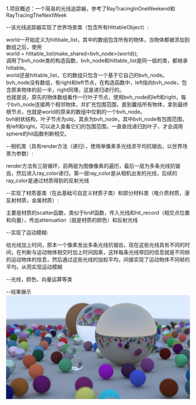 1.项目概述：一个简易的光线追踪器，参考了RayTracingInOneWeekend和RayTracingTheNextWeek

--该光线追踪器实现了世界场景类（包含所有HittableObject）:

world一开始定义为hittbale_list，其中的数组包含所有的物体，当物体都被添加到数组之后，使用         
world = hittable_list(make_shared<bvh_node>(world));         
调用了bvh_node类的构造函数，bvh_node和hittable_list是同一级的类，都继承hittable。         
world还是hittable_list，它的数组只包含一个基于它自己的bvh_node。           
bvh_node没有数组，有right和left节点，在构造函数中，left指向bvh_node，包含原来物体的前一半，right同理，这是递归进行的。          
也就是说，原先的物体数组看作一行叶子节点，使用bvh_node的left和right，每个bvh_node连接两个相邻物体，并扩充包围范围，直到囊括所有物体，拿到最终根节点，也就是world的原来的数组中仅剩的一个bvh_node。           
bvh树状结构，叶子节点为obj，其余为bvh_node，其中bvh_node有包围范围，有left和right，可以进入查看它们的包围范围，一直查找递归到叶子，才会调用sphere的hit函数判断相交。            

--相机类（具有render方法（递归），使用单像素多光线求平均抗锯齿，以世界场景为参数）:

render方法有三层循环，前两层为图像像素的遍历，最后一层为多条光线抗锯齿，然后进入ray_color递归，第一层ray_color是从相机出发的光线，后续的ray_color是通过材质得到的反射光线          

--实现了材质基类（在此基础可自定义材质子类）和部分材料类（电介质材质，漫反射材质，金属材质）:

主要是材质的scatter函数，类似于brdf函数，传入光线和hit_record（相交点位置和向量），传出attenuation（就是材质的颜色）和反射光线            


--实现了运动模糊:

给光线加上时间，原本一个像素发出多条光线抗锯齿，现在这些光线具有不同的时间，在判断与运动物体相交时加上时间因素，这样每条光线带回的信息就是不同帧的运动物体的信息，然后通过这些光线的加权平均，间接实现了运动物体不同帧的平均，从而实现运动模糊            
 
--光线，颜色，向量运算等类

--结果展示
![image](https://github.com/LGC363/Whitted_Ray_Tracing/blob/main/result.jpg)

